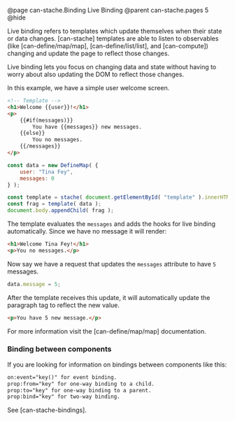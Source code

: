@page can-stache.Binding Live Binding
@parent can-stache.pages 5
@hide

Live binding refers to templates which update themselves when their state or data changes.
[can-stache] templates are able to listen to observables
(like [can-define/map/map], [can-define/list/list], and [can-compute]) changing and update the page
to reflect those changes.

Live binding lets you focus on changing data and state without having to worry about also updating the
DOM to reflect those changes.

In this example, we have a simple user welcome screen.

```html
<!-- Template -->
<h1>Welcome {{user}}!</h1>
<p>
	{{#if(messages)}}
		You have {{messages}} new messages.
	{{else}}
		You no messages.
	{{/messages}}
</p>
```

```js
const data = new DefineMap( {
	user: "Tina Fey",
	messages: 0
} );

const template = stache( document.getElementById( "template" ).innerHTML );
const frag = template( data );
document.body.appendChild( frag );
```

The template evaluates the `messages` and adds the hooks for live binding automatically.
Since we have no message it will render:

```html
<h1>Welcome Tina Fey!</h1>
<p>You no messages.</p>
```

Now say we have a request that updates
the `messages` attribute to have `5` messages.

```js
data.message = 5;
```

After the template receives this update, it will automatically
update the paragraph tag to reflect the new value.

```html
<p>You have 5 new message.</p>
```

For more information visit the [can-define/map/map] documentation.

### Binding between components

If you are looking for information on bindings between components like this:

```html
on:event="key()" for event binding.
prop:from="key" for one-way binding to a child.
prop:to="key" for one-way binding to a parent.
prop:bind="key" for two-way binding.
```

See [can-stache-bindings].
